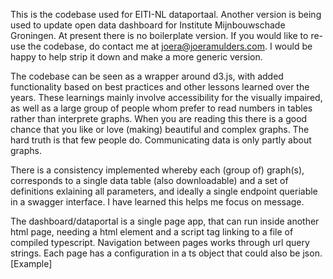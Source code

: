 This is the codebase used for EITI-NL dataportaal. Another version is being used to update open data dashboard for Institute Mijnbouwschade Groningen. 
At present there is no boilerplate version. If you would like to re-use the codebase, do contact me at joera@joeramulders.com. I would be happy to help strip it down and make a more generic version.

The codebase can be seen as a wrapper around d3.js, with added functionality based on best practices and other lessons learned over the years. 
These learnings mainly involve accessibility for the visually impaired, as well as a large group of people whom prefer to read numbers in tables rather than interprete graphs. 
When you are reading this there is a good chance that you like or love (making) beautiful and complex graphs. The hard truth is that few people do. Communicating data is only partly about graphs. 

There is a consistency implemented whereby each (group of) graph(s), corresponds to a single data table (also downloadable) and a set of definitions exlaining all parameters, and ideally a single endpoint queriable in a swagger interface. I have learned this helps me focus on message. 

The dashboard/dataportal is a single page app, that can run inside another html page, needing a html element and a script tag linking to a file of compiled typescript. 
Navigation between pages works through url query strings. Each page has a configuration in a ts object that could also be json. [Example]
